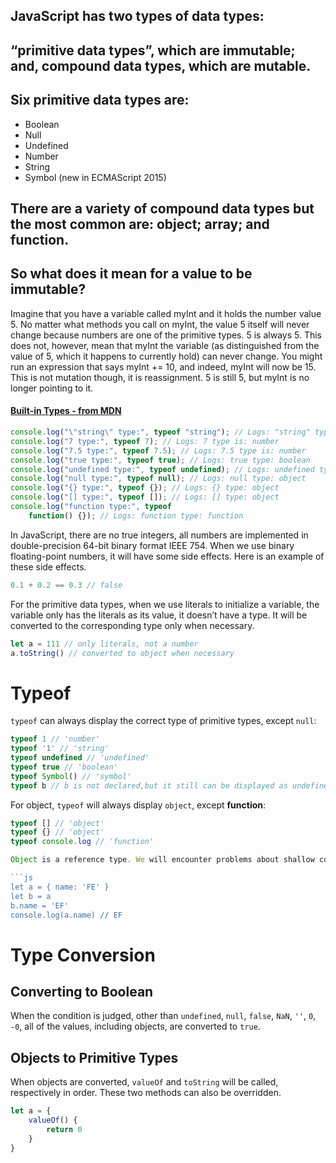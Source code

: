 ## JavaScript has two types of data types:
## “primitive data types”, which are immutable; and, compound data types, which are mutable.

## Six primitive data types are:

- Boolean
- Null
- Undefined
- Number
- String
- Symbol (new in ECMAScript 2015)

## There are a variety of compound data types but the most common are: object; array; and function.

## So what does it mean for a value to be immutable?

Imagine that you have a variable called myInt and it holds the number value 5. No matter what methods you call on myInt, the value 5 itself will never change because numbers are one of the primitive types. 5 is always 5. This does not, however, mean that myInt the variable (as distinguished from the value of 5, which it happens to currently hold) can never change. You might run an expression that says myInt += 10, and indeed, myInt will now be 15. This is not mutation though, it is reassignment. 5 is still 5, but myInt is no longer pointing to it.

#### [Built-in Types - from MDN ](https://developer.mozilla.org/en-US/docs/Web/JavaScript/Data_structures#Data_types)

```js
console.log("\"string\" type:", typeof "string"); // Logs: "string" type: string
console.log("7 type:", typeof 7); // Logs: 7 type is: number
console.log("7.5 type:", typeof 7.5); // Logs: 7.5 type is: number
console.log("true type:", typeof true); // Logs: true type: boolean
console.log("undefined type:", typeof undefined); // Logs: undefined type: undefined
console.log("null type:", typeof null); // Logs: null type: object
console.log("{} type:", typeof {}); // Logs: {} type: object
console.log("[] type:", typeof []); // Logs: [] type: object
console.log("function type:", typeof
    function() {}); // Logs: function type: function
```



In JavaScript, there are no true integers, all numbers are implemented in double-precision 64-bit binary format IEEE 754. When we use binary floating-point numbers, it will have some side effects. Here is an example of these side effects.

```js
0.1 + 0.2 == 0.3 // false
```

For the primitive data types, when we use literals to initialize a variable, the variable only has the literals as its value, it doesn’t have a type. It will be converted to the corresponding type only when necessary.

```js
let a = 111 // only literals, not a number
a.toString() // converted to object when necessary
```

# Typeof

`typeof` can always display the correct type of primitive types, except `null`:
```js
typeof 1 // 'number'
typeof '1' // 'string'
typeof undefined // 'undefined'
typeof true // 'boolean'
typeof Symbol() // 'symbol'
typeof b // b is not declared,but it still can be displayed as undefined
```

For object,  `typeof` will always display `object`, except **function**:
```js
typeof [] // 'object'
typeof {} // 'object'
typeof console.log // 'function'

Object is a reference type. We will encounter problems about shallow copy and deep copy when using it.

```js
let a = { name: 'FE' }
let b = a
b.name = 'EF'
console.log(a.name) // EF
```

# Type Conversion

## Converting to Boolean

When the condition is judged, other than `undefined`, `null`, `false`, `NaN`, `''`, `0`, `-0`, all of the values, including objects, are converted to `true`.

## Objects to Primitive Types

When objects are converted, `valueOf` and `toString` will be called, respectively in order. These two methods can also be overridden.

```js
let a = {
    valueOf() {
        return 0
    }
}
```